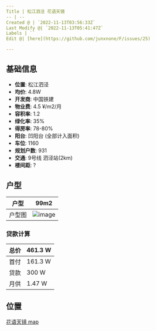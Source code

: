 ```yaml
---
Title | 松江泗泾 花语天镜
-- | --
Created @ | `2022-11-13T03:56:33Z`
Last Modify @| `2022-11-13T05:41:47Z`
Labels | ``
Edit @| [here](https://github.com/junxnone/F/issues/25)

---
```

## 基础信息
- **位置**: 松江泗泾
- **均价**: 4.8W
- **开发商**: 中国铁建
- **物业费**: 4.5 ¥/m2/月
- **容积率**: 1.2
- **绿化率**: 35%
- **得房率**: 78-80%
- **阳台**: 凹阳台 (全部计入面积)
- **车位**: 1160
- **规划户数**: 931
- **交通**: 9号线 泗泾站(2km)
- **楼间距**: ?

## 户型

户型 | 99m2
-- | --
户型图 | ![image](https://user-images.githubusercontent.com/2216970/201506604-a1b42e12-ebaa-425a-ad5b-18f32ffabc23.png)

### 贷款计算

总价 | 461.3 W
-- | --
首付 | 161.3 W
贷款 | 300 W
月供 | 1.47 W

## 位置

[花语天镜 map](https://junxnone.github.io/fmap/hytj ':include :type=iframe width=100% height=1200px')
